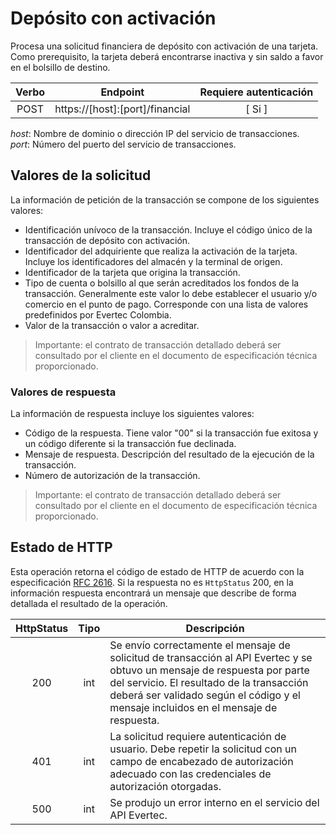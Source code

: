 # Depósito con activación

Procesa una solicitud financiera de depósito con activación de una tarjeta. Como prerequisito, la tarjeta deberá encontrarse inactiva y sin saldo a favor en el bolsillo de destino.

| Verbo | Endpoint                                      | Requiere autenticación |
| :---: | --------------------------------------------- | :--------------------: |
| POST  | https://[host]:[port]/financial |          [ Si ]           |

*host*: Nombre de dominio o dirección IP del servicio de transacciones.  
*port*: Número del puerto del servicio de transacciones.

## Valores de la solicitud

La información de petición de la transacción se compone de los siguientes valores:

* Identificación unívoco de la transacción. Incluye el código único de la transacción de depósito con activación.
* Identificador del adquiriente que realiza la activación de la tarjeta. Incluye los identificadores del almacén y la terminal de origen.
* Identificador de la tarjeta que origina la transacción.
* Tipo de cuenta o bolsillo al que serán acreditados los fondos de la transacción. Generalmente este valor lo debe establecer el usuario y/o comercio en el punto de pago. Corresponde con una lista de valores predefinidos por Evertec Colombia.
* Valor de la transacción o valor a acreditar.

>Importante: el contrato de transacción detallado deberá ser consultado por el cliente en el documento de especificación técnica proporcionado.

### Valores de respuesta

La información de respuesta incluye los siguientes valores:

* Código de la respuesta. Tiene valor "00" si la transacción fue exitosa y un código diferente si la transacción fue declinada. 
* Mensaje de respuesta. Descripción del resultado de la ejecución de la transacción.
* Número de autorización de la transacción.

>Importante: el contrato de transacción detallado deberá ser consultado por el cliente en el documento de especificación técnica proporcionado.

## Estado de HTTP

Esta operación retorna el código de estado de HTTP de acuerdo con la especificación [RFC 2616](https://www.w3.org/Protocols/rfc2616/rfc2616-sec10.html). Si la respuesta no es `HttpStatus` 200, en la información respuesta encontrará un mensaje que describe de forma detallada el resultado de la operación.

HttpStatus | Tipo | Descripción
:---: | :--------: | ------------
200 | int | Se envío correctamente el mensaje de solicitud de transacción al API Evertec y se obtuvo un mensaje de respuesta por parte del servicio. El resultado de la transacción deberá ser validado según el código y el mensaje incluidos en el mensaje de respuesta.
401 | int | La solicitud requiere autenticación de usuario. Debe repetir la solicitud con un campo de encabezado de autorización adecuado con las credenciales de autorización otorgadas.
500 | int | Se produjo un error interno en el servicio del API Evertec. 
